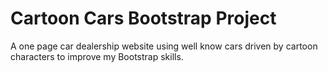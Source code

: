 # Cartoon Cars Bootstrap Project
 A one page car dealership website using well know cars driven by cartoon characters to improve my Bootstrap skills.
